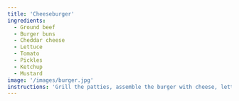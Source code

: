 ```yaml
---
title: 'Cheeseburger'
ingredients:
  - Ground beef
  - Burger buns
  - Cheddar cheese
  - Lettuce
  - Tomato
  - Pickles
  - Ketchup
  - Mustard
image: '/images/burger.jpg'
instructions: 'Grill the patties, assemble the burger with cheese, lettuce, tomato, pickles, and condiments.'
---
```

